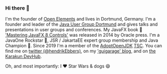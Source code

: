 ### Hi there 👋

I'm the founder of [Open Elements](https://github.com/openelements) and lives in Dortmund, Germany. I'm a founder and leader of the [Java User Group Dortmund](https://www.meetup.com/de-DE/JUG-Dortmund) and gives talks and presentations in user groups and conferences. My JavaFX book 📖 ['Mastering JavaFX 8 Controls'](https://guigarage.com/javafx-book/) was released in 2014 by Oracle press. I'm a JavaOne Rockstar 🎸, JSR / JakartaEE expert group membership and Java Champion 🤘. Since 2019 I'm a member of the [AdoptOpenJDK](https://adoptopenjdk.net) [TSC](https://github.com/AdoptOpenJDK/TSC#tsc-members). You can find me on [twitter (@hendrikEbbers)](https://twitter.com/hendrikEbbers), on my ['guigarage' blog](https://guigarage.com), and on [the Karakun DevHub](https://dev.karakun.com). 

Oh, and most importantly: I ❤️ Star Wars & dogs 😄
